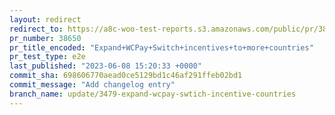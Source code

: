 ```yaml
---
layout: redirect
redirect_to: https://a8c-woo-test-reports.s3.amazonaws.com/public/pr/38650/e2e/index.html
pr_number: 38650
pr_title_encoded: "Expand+WCPay+Switch+incentives+to+more+countries"
pr_test_type: e2e
last_published: "2023-06-08 15:20:33 +0000"
commit_sha: 698606770aead0ce5129bd1c46af291ffeb02bd1
commit_message: "Add changelog entry"
branch_name: update/3479-expand-wcpay-swtich-incentive-countries
---
```

